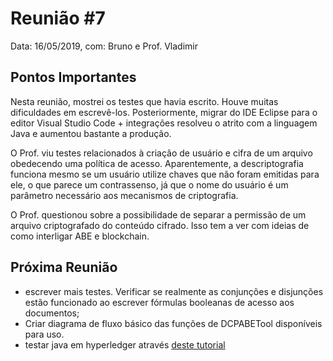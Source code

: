 # Reunião #7

Data: 16/05/2019,
com: Bruno e Prof. Vladimir

## Pontos Importantes

Nesta reunião, mostrei os testes que havia escrito. Houve muitas dificuldades em escrevê-los. Posteriormente, migrar do IDE Eclipse para o editor Visual Studio Code + integrações resolveu o atrito com a linguagem Java e aumentou bastante a produção.

O Prof. viu testes relacionados à criação de usuário e cifra de um arquivo obedecendo uma política de acesso. Aparentemente, a descriptografia funciona mesmo se um usuário utilize chaves que não foram emitidas para ele, o que parece um contrassenso, já que o nome do usuário é um parâmetro necessário aos mecanismos de criptografia.

O Prof. questionou sobre a possibilidade de separar a permissão de um arquivo criptografado do conteúdo cifrado. Isso tem a ver com ideias de como interligar ABE e blockchain.

## Próxima Reunião

- escrever mais testes. Verificar se realmente as conjunções e disjunções estão funcionado ao escrever fórmulas booleanas de acesso aos documentos;
- Criar diagrama de fluxo básico das funções de DCPABETool disponíveis para uso.
- testar java em hyperledger através [deste tutorial](https://medium.com/@aleksobol/explained-java-chaincode-in-hyperledger-fabric-fc63fccc84a3)
